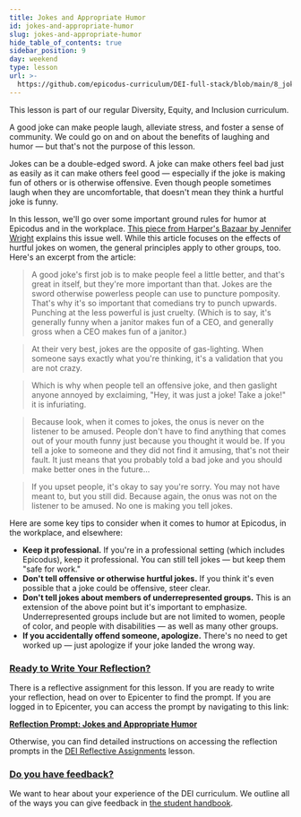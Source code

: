 ```yaml
---
title: Jokes and Appropriate Humor
id: jokes-and-appropriate-humor
slug: jokes-and-appropriate-humor
hide_table_of_contents: true
sidebar_position: 9
day: weekend
type: lesson
url: >-
  https://github.com/epicodus-curriculum/DEI-full-stack/blob/main/8_jokes_and_humor.md
---
```


This lesson is part of our regular Diversity, Equity, and Inclusion curriculum.

A good joke can make people laugh, alleviate stress, and foster a sense of community. We could go on and on about the benefits of laughing and humor — but that's not the purpose of this lesson.
 
Jokes can be a double-edged sword. A joke can make others feel bad just as easily as it can make others feel good — especially if the joke is making fun of others or is otherwise offensive. Even though people sometimes laugh when they are uncomfortable, that doesn't mean they think a hurtful joke is funny.
 
In this lesson, we'll go over some important ground rules for humor at Epicodus and in the workplace. [This piece from Harper's Bazaar by Jennifer Wright](https://www.harpersbazaar.com/culture/politics/a12022021/offensive-jokes/) explains this issue well. While this article focuses on the effects of hurtful jokes on women, the general principles apply to other groups, too. Here's an excerpt from the article:
 
> A good joke's first job is to make people feel a little better, and that's great in itself, but they're more important than that. Jokes are the sword otherwise powerless people can use to puncture pomposity. That's why it's so important that comedians try to punch upwards. Punching at the less powerful is just cruelty. (Which is to say, it's generally funny when a janitor makes fun of a CEO, and generally gross when a CEO makes fun of a janitor.)
 
> At their very best, jokes are the opposite of gas-lighting. When someone says exactly what you're thinking, it's a validation that you are not crazy.
 
> Which is why when people tell an offensive joke, and then gaslight anyone annoyed by exclaiming, "Hey, it was just a joke! Take a joke!" it is infuriating.
 
> Because look, when it comes to jokes, the onus is never on the listener to be amused. People don't have to find anything that comes out of your mouth funny just because you thought it would be. If you tell a joke to someone and they did not find it amusing, that's not their fault. It just means that you probably told a bad joke and you should make better ones in the future...
 
> If you upset people, it's okay to say you're sorry. You may not have meant to, but you still did. Because again, the onus was not on the listener to be amused. No one is making you tell jokes.
 
Here are some key tips to consider when it comes to humor at Epicodus, in the workplace, and elsewhere:
 
* **Keep it professional.** If you're in a professional setting (which includes Epicodus), keep it professional. You can still tell jokes — but keep them "safe for work."
* **Don't tell offensive or otherwise hurtful jokes.** If you think it's even possible that a joke could be offensive, steer clear.
* **Don't tell jokes about members of underrepresented groups.** This is an extension of the above point but it's important to emphasize. Underrepresented groups include but are not limited to women, people of color, and people with disabilities — as well as many other groups.
* **If you accidentally offend someone, apologize.** There's no need to get worked up — just apologize if your joke landed the wrong way.

### [Ready to Write Your Reflection?](#ready-to-write-your-reflection)

There is a reflective assignment for this lesson. If you are ready to write your reflection, head on over to Epicenter to find the prompt. If you are logged in to Epicenter, you can access the prompt by navigating to this link:

**<span class="glyphicon glyphicon-link"></span> [Reflection Prompt: Jokes and Appropriate Humor](https://epicenter.epicodus.com/journals?title=Jokes+and+Appropriate+Humor)** 

Otherwise, you can find detailed instructions on accessing the reflection prompts in the [DEI Reflective Assignments](https://new.learnhowtoprogram.com/pre-work/getting-started-at-epicodus/dei-reflective-assignments#finding-the-reflection-prompts) lesson.

### [Do you have feedback?](#do-you-have-feedback)

We want to hear about your experience of the DEI curriculum. We outline all of the ways you can give feedback in [the student handbook](https://new.learnhowtoprogram.com/student-handbook#giving-feedback).